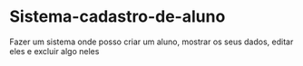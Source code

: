 # Sistema-cadastro-de-aluno
Fazer um sistema onde posso criar um aluno, mostrar os seus dados, editar eles e excluir algo neles
